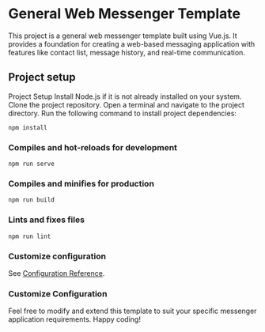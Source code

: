 # General Web Messenger Template

This project is a general web messenger template built using Vue.js. It provides a foundation for creating a web-based messaging application with features like contact list, message history, and real-time communication.

## Project setup
Project Setup
Install Node.js if it is not already installed on your system.
Clone the project repository.
Open a terminal and navigate to the project directory.
Run the following command to install project dependencies:
```
npm install
```

### Compiles and hot-reloads for development
```
npm run serve
```

### Compiles and minifies for production
```
npm run build
```

### Lints and fixes files
```
npm run lint
```

### Customize configuration
See [Configuration Reference](https://cli.vuejs.org/config/).

### Customize Configuration
Feel free to modify and extend this template to suit your specific messenger application requirements. Happy coding!